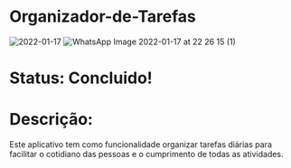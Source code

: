 # Organizador-de-Tarefas
![2022-01-17](https://user-images.githubusercontent.com/64658440/149858767-3cd17d79-be8f-4c08-955c-e208b3bcdedd.png)
![WhatsApp Image 2022-01-17 at 22 26 15 (1)](https://user-images.githubusercontent.com/64658440/149859679-db27ff15-33db-4f06-82cb-1b466c1c5031.jpeg)

# Status: Concluido!

# Descrição: 
Este aplicativo tem como funcionalidade organizar tarefas diárias para facilitar o cotidiano das pessoas e o cumprimento de todas as atividades. 
